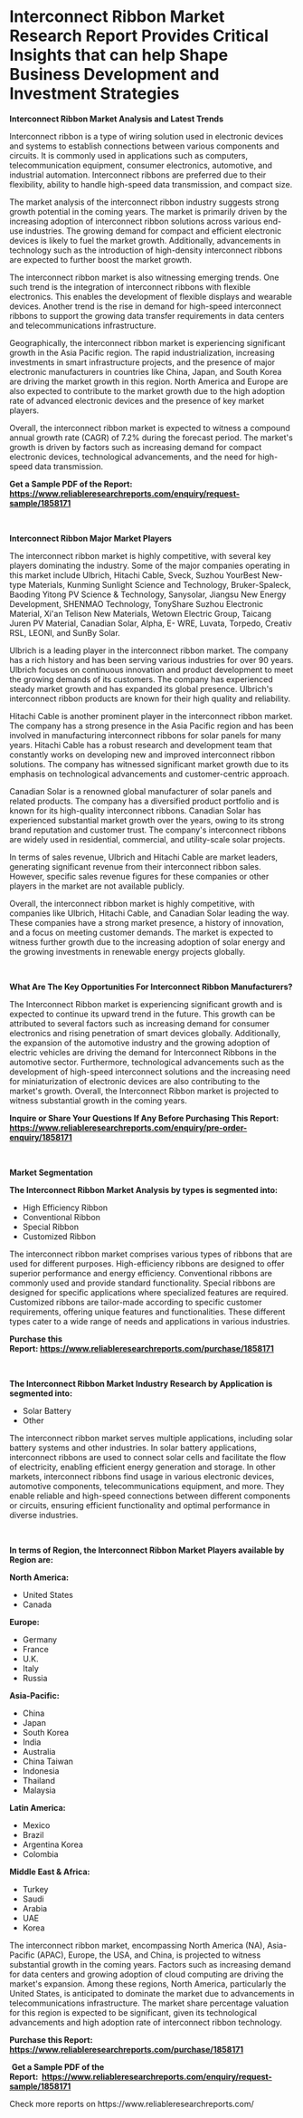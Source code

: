 <p><h1>Interconnect Ribbon Market Research Report Provides Critical Insights that can help Shape Business Development and Investment Strategies</h1></p><p><strong>Interconnect Ribbon Market Analysis and Latest Trends</strong></p>
<p><p>Interconnect ribbon is a type of wiring solution used in electronic devices and systems to establish connections between various components and circuits. It is commonly used in applications such as computers, telecommunication equipment, consumer electronics, automotive, and industrial automation. Interconnect ribbons are preferred due to their flexibility, ability to handle high-speed data transmission, and compact size.</p><p>The market analysis of the interconnect ribbon industry suggests strong growth potential in the coming years. The market is primarily driven by the increasing adoption of interconnect ribbon solutions across various end-use industries. The growing demand for compact and efficient electronic devices is likely to fuel the market growth. Additionally, advancements in technology such as the introduction of high-density interconnect ribbons are expected to further boost the market growth.</p><p>The interconnect ribbon market is also witnessing emerging trends. One such trend is the integration of interconnect ribbons with flexible electronics. This enables the development of flexible displays and wearable devices. Another trend is the rise in demand for high-speed interconnect ribbons to support the growing data transfer requirements in data centers and telecommunications infrastructure.</p><p>Geographically, the interconnect ribbon market is experiencing significant growth in the Asia Pacific region. The rapid industrialization, increasing investments in smart infrastructure projects, and the presence of major electronic manufacturers in countries like China, Japan, and South Korea are driving the market growth in this region. North America and Europe are also expected to contribute to the market growth due to the high adoption rate of advanced electronic devices and the presence of key market players.</p><p>Overall, the interconnect ribbon market is expected to witness a compound annual growth rate (CAGR) of 7.2% during the forecast period. The market's growth is driven by factors such as increasing demand for compact electronic devices, technological advancements, and the need for high-speed data transmission.</p></p>
<p><strong>Get a Sample PDF of the Report:&nbsp; <a href="https://www.reliableresearchreports.com/enquiry/request-sample/1858171">https://www.reliableresearchreports.com/enquiry/request-sample/1858171</a></strong></p>
<p>&nbsp;</p>
<p><strong>Interconnect Ribbon Major Market Players</strong></p>
<p><p>The interconnect ribbon market is highly competitive, with several key players dominating the industry. Some of the major companies operating in this market include Ulbrich, Hitachi Cable, Sveck, Suzhou YourBest New-type Materials, Kunming Sunlight Science and Technology, Bruker-Spaleck, Baoding Yitong PV Science & Technology, Sanysolar, Jiangsu New Energy Development, SHENMAO Technology, TonyShare Suzhou Electronic Material, Xi'an Telison New Materials, Wetown Electric Group, Taicang Juren PV Material, Canadian Solar, Alpha, E- WRE, Luvata, Torpedo, Creativ RSL, LEONI, and SunBy Solar.</p><p>Ulbrich is a leading player in the interconnect ribbon market. The company has a rich history and has been serving various industries for over 90 years. Ulbrich focuses on continuous innovation and product development to meet the growing demands of its customers. The company has experienced steady market growth and has expanded its global presence. Ulbrich's interconnect ribbon products are known for their high quality and reliability.</p><p>Hitachi Cable is another prominent player in the interconnect ribbon market. The company has a strong presence in the Asia Pacific region and has been involved in manufacturing interconnect ribbons for solar panels for many years. Hitachi Cable has a robust research and development team that constantly works on developing new and improved interconnect ribbon solutions. The company has witnessed significant market growth due to its emphasis on technological advancements and customer-centric approach.</p><p>Canadian Solar is a renowned global manufacturer of solar panels and related products. The company has a diversified product portfolio and is known for its high-quality interconnect ribbons. Canadian Solar has experienced substantial market growth over the years, owing to its strong brand reputation and customer trust. The company's interconnect ribbons are widely used in residential, commercial, and utility-scale solar projects.</p><p>In terms of sales revenue, Ulbrich and Hitachi Cable are market leaders, generating significant revenue from their interconnect ribbon sales. However, specific sales revenue figures for these companies or other players in the market are not available publicly.</p><p>Overall, the interconnect ribbon market is highly competitive, with companies like Ulbrich, Hitachi Cable, and Canadian Solar leading the way. These companies have a strong market presence, a history of innovation, and a focus on meeting customer demands. The market is expected to witness further growth due to the increasing adoption of solar energy and the growing investments in renewable energy projects globally.</p></p>
<p>&nbsp;</p>
<p><strong>What Are The Key Opportunities For Interconnect Ribbon Manufacturers?</strong></p>
<p><p>The Interconnect Ribbon market is experiencing significant growth and is expected to continue its upward trend in the future. This growth can be attributed to several factors such as increasing demand for consumer electronics and rising penetration of smart devices globally. Additionally, the expansion of the automotive industry and the growing adoption of electric vehicles are driving the demand for Interconnect Ribbons in the automotive sector. Furthermore, technological advancements such as the development of high-speed interconnect solutions and the increasing need for miniaturization of electronic devices are also contributing to the market's growth. Overall, the Interconnect Ribbon market is projected to witness substantial growth in the coming years.</p></p>
<p><strong>Inquire or Share Your Questions If Any Before Purchasing This Report: <a href="https://www.reliableresearchreports.com/enquiry/pre-order-enquiry/1858171">https://www.reliableresearchreports.com/enquiry/pre-order-enquiry/1858171</a></strong></p>
<p>&nbsp;</p>
<p><strong>Market Segmentation</strong></p>
<p><strong>The Interconnect Ribbon Market Analysis by types is segmented into:</strong></p>
<p><ul><li>High Efficiency Ribbon</li><li>Conventional Ribbon</li><li>Special Ribbon</li><li>Customized Ribbon</li></ul></p>
<p><p>The interconnect ribbon market comprises various types of ribbons that are used for different purposes. High-efficiency ribbons are designed to offer superior performance and energy efficiency. Conventional ribbons are commonly used and provide standard functionality. Special ribbons are designed for specific applications where specialized features are required. Customized ribbons are tailor-made according to specific customer requirements, offering unique features and functionalities. These different types cater to a wide range of needs and applications in various industries.</p></p>
<p><strong>Purchase this Report:&nbsp;<a href="https://www.reliableresearchreports.com/purchase/1858171">https://www.reliableresearchreports.com/purchase/1858171</a></strong></p>
<p>&nbsp;</p>
<p><strong>The Interconnect Ribbon Market Industry Research by Application is segmented into:</strong></p>
<p><ul><li>Solar Battery</li><li>Other</li></ul></p>
<p><p>The interconnect ribbon market serves multiple applications, including solar battery systems and other industries. In solar battery applications, interconnect ribbons are used to connect solar cells and facilitate the flow of electricity, enabling efficient energy generation and storage. In other markets, interconnect ribbons find usage in various electronic devices, automotive components, telecommunications equipment, and more. They enable reliable and high-speed connections between different components or circuits, ensuring efficient functionality and optimal performance in diverse industries.</p></p>
<p>&nbsp;</p>
<p><strong>In terms of Region, the Interconnect Ribbon Market Players available by Region are:</strong></p>
<p>
    <p> <strong> North America: </strong>
        <ul>
            <li>United States</li>
            <li>Canada</li>
        </ul>
        </p> 
    <p> <strong> Europe: </strong>
        <ul>
            <li>Germany</li>
            <li>France</li>
            <li>U.K.</li>
            <li>Italy</li>
            <li>Russia</li>
        </ul>
        </p> 
    <p> <strong> Asia-Pacific: </strong>
        <ul>
            <li>China</li>
            <li>Japan</li>
            <li>South Korea</li>
            <li>India</li>
            <li>Australia</li>
            <li>China Taiwan</li>
            <li>Indonesia</li>
            <li>Thailand</li>
            <li>Malaysia</li>
        </ul>
        </p> 
    <p> <strong> Latin America: </strong>
        <ul>
            <li>Mexico</li>
            <li>Brazil</li>
            <li>Argentina Korea</li>
            <li>Colombia</li>
        </ul>
        </p> 
    <p> <strong> Middle East & Africa: </strong>
        <ul>
            <li>Turkey</li>
            <li>Saudi</li>
            <li>Arabia</li>
            <li>UAE</li>
            <li>Korea</li>
        </ul>
    </p>
    </p>
<p><p>The interconnect ribbon market, encompassing North America (NA), Asia-Pacific (APAC), Europe, the USA, and China, is projected to witness substantial growth in the coming years. Factors such as increasing demand for data centers and growing adoption of cloud computing are driving the market's expansion. Among these regions, North America, particularly the United States, is anticipated to dominate the market due to advancements in telecommunications infrastructure. The market share percentage valuation for this region is expected to be significant, given its technological advancements and high adoption rate of interconnect ribbon technology.</p></p>
<p><strong>Purchase this Report: <a href="https://www.reliableresearchreports.com/purchase/1858171">https://www.reliableresearchreports.com/purchase/1858171</a></strong></p>
<p>&nbsp;<strong>Get a Sample PDF of the Report:&nbsp;&nbsp;<a href="https://www.reliableresearchreports.com/enquiry/request-sample/1858171">https://www.reliableresearchreports.com/enquiry/request-sample/1858171</a></strong></p>
<p><strong></strong></p>
<p>Check more reports on https://www.reliableresearchreports.com/</p>
